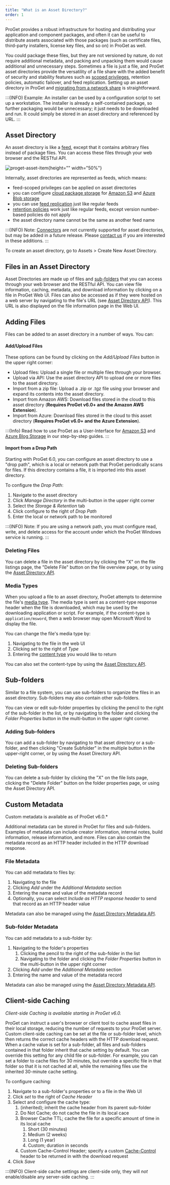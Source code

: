 ```yaml
---
title: "What is an Asset Directory?"
order: 1
---
```


ProGet provides a robust infrastructure for hosting and distributing your application and component packages, and often it can be useful to distribute assets associated with those packages (such as certificate files, third-party installers, license key files, and so on) in ProGet as well.

You could package these files, but they are not versioned by nature, do not require additional metadata, and packing and unpacking them would cause additional and unnecessary steps. Sometimes a file is just a file, and ProGet asset directories provide the versatility of a file share with the added benefit of security and stability features such as [scoped privileges](/docs/proget/administration-security), retention policies, automatic failover, and feed replication. Setting up an asset directory in ProGet and [migrating from a network share](/docs/proget/asset-directories-file-storage/proget-howto-migrating-from-a-network-share-to-hosted-files) is straightforward. 

:::(INFO)
Example: An installer can be used by a configuration script to set up a workstation. The installer is already a self-contained package, so further packaging would be unnecessary; it just needs to be downloaded and run. It could simply be stored in an asset directory and referenced by URL.
::: 

## Asset Directory

An asset directory is like a [feed](/docs/proget/feeds/feed-overview), except that it contains arbitrary files instead of package files. You can access these files through your web browser and the RESTful API.

![proget-asset-item](/resources/docs/proget-asset-item.png){height="" width="50%"}

Internally, asset directories are represented as feeds, which means:

- feed-scoped privileges can be applied on asset directories
- you can configure [cloud package storage](/docs/proget/advanced-features/proget-advanced-cloud-storage) for [Amazon S3](/docs/proget/advanced-features/proget-howto-amazon-s3-ui) and [Azure Blob storage](/docs/proget/advanced-features/proget-howto-azure-blob-ui)
- you can use [feed replication](/docs/proget/replication-feed-mirroring/proget-advanced-feed-replication) just like regular feeds
- [retention policies](/docs/proget/administration/retention-rules) work just like regular feeds, except version number-based policies do not apply
- the asset directory name cannot be the same as another feed name

:::(INFO)
Note: [Connectors](/docs/proget/feeds/connector-overview) are not currently supported for asset directories, but may be added in a future release. Please [contact us](https://inedo.com/contact) if you are interested in these additions.
:::

To create an asset directory, go to Assets > Create New Asset Directory.

## Files in an Asset Directory

Asset Directories are made up of files and [sub-folders](#subfolders) that you can access through your web browser and the RESTful API. You can view file information, caching, metadata, and download information by clicking on a file in ProGet Web UI. Files can also be accessed as if they were hosted on a web server by navigating to the file's URL (see [Asset Directory API](/docs/proget/api/assets)). This URL is also displayed on the file information page in the Web UI.

## Adding Files

Files can be added to an asset directory in a number of ways. You can:

#### Add/Upload Files

These options can be found by clicking on the _Add/Upload Files_ button in the upper right corner:

- Upload files: Upload a single file or multiple files through your browser.
- Upload via API: Use the asset directory API to upload one or more files to the asset directory.
- Import from a zip file: Upload a .zip or .tgz file using your browser and expand its contents into the asset directory.
- Import from Amazon AWS: Download files stored in the cloud to this asset directory (**Requires ProGet v6.0+ and the Amazon AWS Extension**).
- Import from Azure: Download files stored in the cloud to this asset directory (**Requires ProGet v6.0+ and the Azure Extension**).

:::(Info) 
Read how to use ProGet as a User-Interface for [Amazon S3](/docs/proget/advanced-features/proget-howto-amazon-s3-ui) and [Azure Blog Storage](/docs/proget/advanced-features/proget-howto-azure-blob-ui) in our step-by-step guides.
:::

#### Import from a Drop Path

Starting with ProGet 6.0, you can configure an asset directory to use a "drop path", which is a local or network path that ProGet periodically scans for files. If this directory contains a file, it is imported into this asset directory.

To configure the _Drop Path_:
1. Navigate to the asset directory
1. Click _Manage Directory_ in the multi-button in the upper right corner 
1. Select the _Storage & Retention_ tab
1. Click configure to the right of _Drop Path_
1. Enter the local or network path to be monitored

:::(INFO)
Note: If you are using a network path, you must configure read, write, and delete access for the account under which the ProGet Windows service is running.
:::

### Deleting Files 

You can delete a file in the asset directory by clicking the "X" on the file listings page, the "Delete File" button on the file overview page, or by using the [Asset Directory API](/docs/proget/api/assets).

### Media Types

When you upload a file to an asset directory, ProGet attempts to determine the file's [media type](https://en.wikipedia.org/wiki/Media_type). The media type is sent as a content-type response header when the file is downloaded, which may be used by the downloading application or script.  For example, if the content-type is `application/msword`, then a web browser may open Microsoft Word to display the file. 

You can change the file's media type by:
1. Navigating to the file in the web UI
1. Clicking _set_ to the right of _Type_
1. Entering the [content type](https://en.wikipedia.org/wiki/Media_type) you would like to return

You can also set the content-type by using the [Asset Directory API](/docs/proget/api/assets).

## Sub-folders

Similar to a file system, you can use sub-folders to organize the files in an asset directory. Sub-folders may also contain other sub-folders.

You can view or edit sub-folder properties by clicking the pencil to the right of the sub-folder in the list, or by navigating to the folder and clicking the _Folder Properties_ button in the multi-button in the upper right corner.

### Adding Sub-folders

You can add a sub-folder by navigating to that asset directory or a sub-folder, and then clicking "Create Subfolder" in the multiple button in the upper-right corner, or by using the Asset Directory API.

### Deleting Sub-folders

You can delete a sub-folder by clicking the "X" on the file lists page, clicking the "Delete Folder" button on the folder properties page, or using the Asset Directory API.

## Custom Metadata 
Custom metadata is available as of ProGet v6.0.*

Additional metadata can be stored in ProGet for files and sub-folders. Examples of metadata can include creator information, internal notes, build information, release information, and more. Files can also contain the metadata record as an HTTP header included in the HTTP download response.

### File Metadata

You can add metadata to files by:
1. Navigating to the file
1. Clicking _Add_ under the _Additional Metadata_ section
1. Entering the name and value of the metadata record
1. Optionally, you can select _Include as HTTP response header_ to send that record as an HTTP header value

Metadata can also be managed using the [Asset Directory Metadata API](/docs/proget/api/assets/metadata/set).

### Sub-folder Metadata

You can add metadata to a sub-folder by:
1. Navigating to the folder's properties
    1. Clicking the pencil to the right of the sub-folder in the list 
    1. Navigating to the folder and clicking the _Folder Properties_ button in the multi-button in the upper right corner
1. Clicking _Add_ under the _Additional Metadata_ section
1. Entering the name and value of the metadata record

Metadata can also be managed using the [Asset Directory Metadata API](/docs/proget/api/assets/metadata/set).

## Client-side Caching 
*Client-side Caching is available starting in ProGet v6.0.*

ProGet can instruct a user's browser or client tool to cache asset files in their local storage, reducing the number of requests to your ProGet server. Custom client-side caching can be set at the file or sub-folder level, which then returns the correct cache headers with the HTTP download request. When a cache value is set for a sub-folder, all files and sub-folders contained in that folder inherit that cache setting by default. You can override this setting for any child file or sub-folder. For example, you can set a folder to cache files for 30 minutes, but override a specific file in that folder so that it is not cached at all, while the remaining files use the inherited 30-minute cache setting.

To configure caching:
1. Navigate to a sub-folder's properties or to a file in the Web UI
2. Click _set_ to the right of _Cache Header_
3. Select and configure the cache type:
    1. (inherited); inherit the cache header from its parent sub-folder
    1. Do Not Cache; do not cache the file in its local cace
    1. Browser Cache TTL; cache the file for a specific amount of time in its local cache
        1. Short (30 minutes)
        2. Medium (2 weeks)
        3. Long (1 year)
        1. Custom; duration in seconds
    1. Custom Cache-Control Header; specify a custom [Cache-Control](https://developer.mozilla.org/en-US/docs/Web/HTTP/Headers/Cache-Control) header to be returned in with the download request
1. Click _Save_

:::(INFO)
Client-side cache settings are client-side only, they will _not_ enable/disable any server-side caching.
:::

